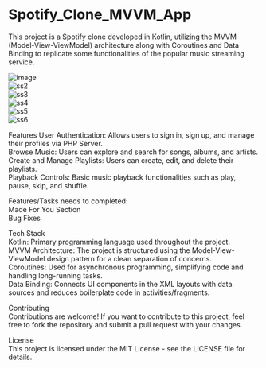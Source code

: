 # Spotify_Clone_MVVM_App

This project is a Spotify clone developed in Kotlin, utilizing the MVVM (Model-View-ViewModel) architecture along with Coroutines and Data Binding to replicate some functionalities of the popular music streaming service.<br>

![image](https://github.com/HritikBhat/Spotify_Clone_MVVM_App/assets/43090040/0f95acab-23af-45c5-99c4-dc03781938ae)<br>
![ss2](https://github.com/HritikBhat/Spotify_Clone_MVVM_App/assets/43090040/462c9ea3-49b8-4d55-8199-76e87ee14334)<br>
![ss3](https://github.com/HritikBhat/Spotify_Clone_MVVM_App/assets/43090040/017d3162-6a75-42c1-8b16-e5071c3a7f26)<br>
![ss4](https://github.com/HritikBhat/Spotify_Clone_MVVM_App/assets/43090040/dc1fb770-8d8b-451b-928c-2ac744d806ea)<br>
![ss5](https://github.com/HritikBhat/Spotify_Clone_MVVM_App/assets/43090040/35e684ab-6a5e-458d-a8a9-4a2d2ad5e857)<br>
![ss6](https://github.com/HritikBhat/Spotify_Clone_MVVM_App/assets/43090040/6ff0830f-3632-4ba4-b1b2-a4b063daab35)<br>


Features
User Authentication: Allows users to sign in, sign up, and manage their profiles via PHP Server.<br>
Browse Music: Users can explore and search for songs, albums, and artists.<br>
Create and Manage Playlists: Users can create, edit, and delete their playlists.<br>
Playback Controls: Basic music playback functionalities such as play, pause, skip, and shuffle.<br>

Features/Tasks needs to completed:<br>
Made For You Section<br>
Bug Fixes<br>


Tech Stack<br>
Kotlin: Primary programming language used throughout the project.<br>
MVVM Architecture: The project is structured using the Model-View-ViewModel design pattern for a clean separation of concerns.<br>
Coroutines: Used for asynchronous programming, simplifying code and handling long-running tasks.<br>
Data Binding: Connects UI components in the XML layouts with data sources and reduces boilerplate code in activities/fragments.<br>

Contributing<br>
Contributions are welcome! If you want to contribute to this project, feel free to fork the repository and submit a pull request with your changes.<br>

License<br>
This project is licensed under the MIT License - see the LICENSE file for details.<br>
